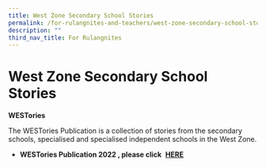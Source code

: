 ```yaml
---
title: West Zone Secondary School Stories
permalink: /for-rulangnites-and-teachers/west-zone-secondary-school-stories/
description: ""
third_nav_title: For Rulangnites
---
```

# West Zone Secondary School Stories


**WESTories**


The WESTories Publication is a collection of stories from the secondary schools, specialised and specialised independent schools in the West Zone.
*   **WESTories Publication 2022 , please click**  **[HERE](https://online.fliphtml5.com/obrr/qkde/#p=1)**